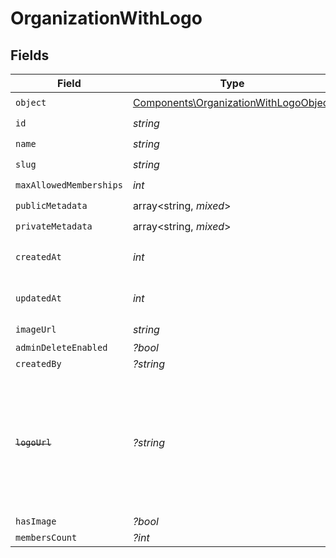 # OrganizationWithLogo


## Fields

| Field                                                                                                                   | Type                                                                                                                    | Required                                                                                                                | Description                                                                                                             |
| ----------------------------------------------------------------------------------------------------------------------- | ----------------------------------------------------------------------------------------------------------------------- | ----------------------------------------------------------------------------------------------------------------------- | ----------------------------------------------------------------------------------------------------------------------- |
| `object`                                                                                                                | [Components\OrganizationWithLogoObject](../../Models/Components/OrganizationWithLogoObject.md)                          | :heavy_check_mark:                                                                                                      | N/A                                                                                                                     |
| `id`                                                                                                                    | *string*                                                                                                                | :heavy_check_mark:                                                                                                      | N/A                                                                                                                     |
| `name`                                                                                                                  | *string*                                                                                                                | :heavy_check_mark:                                                                                                      | N/A                                                                                                                     |
| `slug`                                                                                                                  | *string*                                                                                                                | :heavy_check_mark:                                                                                                      | N/A                                                                                                                     |
| `maxAllowedMemberships`                                                                                                 | *int*                                                                                                                   | :heavy_check_mark:                                                                                                      | N/A                                                                                                                     |
| `publicMetadata`                                                                                                        | array<string, *mixed*>                                                                                                  | :heavy_check_mark:                                                                                                      | N/A                                                                                                                     |
| `privateMetadata`                                                                                                       | array<string, *mixed*>                                                                                                  | :heavy_check_mark:                                                                                                      | N/A                                                                                                                     |
| `createdAt`                                                                                                             | *int*                                                                                                                   | :heavy_check_mark:                                                                                                      | Unix timestamp of creation.<br/>                                                                                        |
| `updatedAt`                                                                                                             | *int*                                                                                                                   | :heavy_check_mark:                                                                                                      | Unix timestamp of last update.<br/>                                                                                     |
| `imageUrl`                                                                                                              | *string*                                                                                                                | :heavy_check_mark:                                                                                                      | N/A                                                                                                                     |
| `adminDeleteEnabled`                                                                                                    | *?bool*                                                                                                                 | :heavy_minus_sign:                                                                                                      | N/A                                                                                                                     |
| `createdBy`                                                                                                             | *?string*                                                                                                               | :heavy_minus_sign:                                                                                                      | N/A                                                                                                                     |
| ~~`logoUrl`~~                                                                                                           | *?string*                                                                                                               | :heavy_minus_sign:                                                                                                      | : warning: ** DEPRECATED **: This will be removed in a future release, please migrate away from it as soon as possible. |
| `hasImage`                                                                                                              | *?bool*                                                                                                                 | :heavy_minus_sign:                                                                                                      | N/A                                                                                                                     |
| `membersCount`                                                                                                          | *?int*                                                                                                                  | :heavy_minus_sign:                                                                                                      | N/A                                                                                                                     |